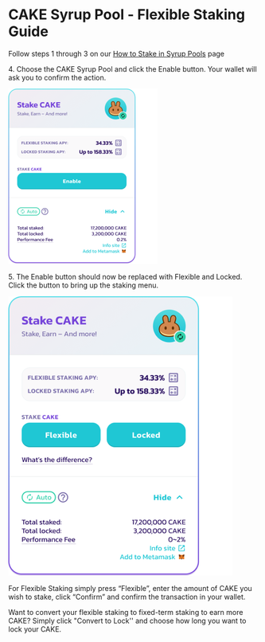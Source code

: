 
# CAKE Syrup Pool - Flexible Staking Guide

Follow steps 1 through 3 on our [How to Stake in Syrup Pools](products/syrup-pool/syrup-pool-guide.md) page

4\. Choose the CAKE Syrup Pool and click the Enable button. Your wallet will ask you to confirm the action.

![Cake Pool](../../.gitbook/assets/cake-pool-notenable.png)

5\. The Enable button should now be replaced with Flexible and Locked. Click the button to bring up the staking menu.

![New Cake Pool](../../.gitbook/assets/cake-pool-enabled1.png)

For Flexible Staking simply press “Flexible”, enter the amount of CAKE you wish to stake, click “Confirm” and confirm the transaction in your wallet.


 

Want to convert your flexible staking to fixed-term staking to earn more CAKE? Simply click "Convert to Lock'' and choose how long you want to lock your CAKE. 

